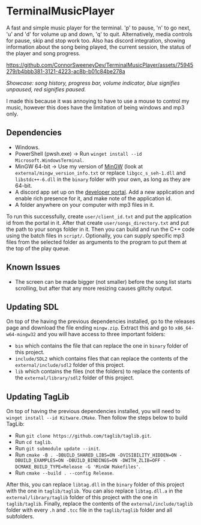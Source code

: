 # TerminalMusicPlayer
A fast and simple music player for the terminal. 'p' to pause, 'n' to go next, 'u' and 'd' for
volume up and down, 'q' to quit. Alternatively, media controls for pause, skip and stop work too.
Also has discord integration, showing information about the song being played, the current session,
the status of the player and song progress.

https://github.com/ConnorSweeneyDev/TerminalMusicPlayer/assets/75945279/b4bbb381-3121-4223-ac8b-b01c84be278a

*Showcase: song history, progress bar, volume indicator, blue signifies unpaused, red signifies
paused.*

I made this because it was annoying to have to use a mouse to control my music, however this does
have the limitation of being windows and mp3 only. 

## Dependencies
- Windows.
- PowerShell (pwsh.exe) &rightarrow; Run `winget install --id Microsoft.WindowsTerminal`.
- MinGW 64-bit &rightarrow; Use my version of [MinGW](https://winlibs.com/) (look at
  `external/mingw_version_info.txt` or replace `libgcc_s_seh-1.dll` and `libstdc++-6.dll` in the
  `binary` folder with your own, as long as they are 64-bit.
- A discord app set up on the [developer portal](https://discord.com/developers/applications). Add a
  new application and enable rich presence for it, and make note of the application id.
- A folder anywhere on your computer with mp3 files in it.

To run this successfully, create `user/client_id.txt` and put the application id from the portal in
it. After that create `user/songs_directory.txt` and put the path to your songs folder in it. Then
you can build and run the C++ code using the batch files in `script/`. Optionally, you can supply
specific mp3 files from the selected folder as arguments to the program to put them at the top of
the play queue.

## Known Issues
- The screen can be made bigger (not smaller) before the song list starts scrolling, but after that
  any more resizing causes glitchy output.

## Updating SDL
On top of the having the previous dependencies installed, go to the releases page and download the
file ending `mingw.zip`. Extract this and go to `x86_64-w64-mingw32` and you will have access to
three important folders:
- `bin` which contains the file that can replace the one in `binary` folder of this project.
- `include/SDL2` which contains files that can replace the contents of the `external/include/sdl2`
  folder of this project.
- `lib` which contains the files (not the folders) to replace the contents of the
  `external/library/sdl2` folder of this project.

## Updating TagLib
On top of having the previous dependencies installed, you will need to `winget install --id
Kitware.CMake`. Then follow the steps below to build TagLib:
- Run `git clone https://github.com/taglib/taglib.git`. 
- Run `cd taglib`.
- Run `git submodule update --init`.
- Run `cmake -B . -DBUILD_SHARED_LIBS=ON -DVISIBILITY_HIDDEN=ON -DBUILD_EXAMPLES=ON
  -DBUILD_BINDINGS=ON -DWITH_ZLIB=OFF -DCMAKE_BUILD_TYPE=Release -G 'MinGW Makefiles'`.
- Run `cmake --build . --config Release`.

After this, you can replace `libtag.dll` in the `binary` folder of this project with the one in
`taglib/taglib`. You can also replace `libtag.dll.a` in the `external/library/taglib` folder of this
project with the one in `taglib/taglib`. Finally, replace the contents of the
`external/include/taglib` folder with every `.h` and `.tcc` file in the `taglib/taglib` folder and
all subfolders.
